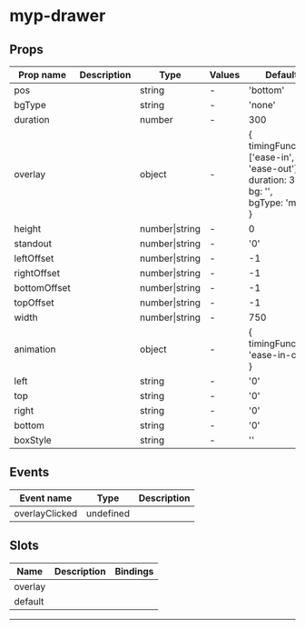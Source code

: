 # myp-drawer

## Props

| Prop name    | Description | Type           | Values | Default                                                                                               |
| ------------ | ----------- | -------------- | ------ | ----------------------------------------------------------------------------------------------------- |
| pos          |             | string         | -      | 'bottom'                                                                                              |
| bgType       |             | string         | -      | 'none'                                                                                                |
| duration     |             | number         | -      | 300                                                                                                   |
| overlay      |             | object         | -      | {<br> timingFunction: ['ease-in', 'ease-out'],<br> duration: 300,<br> bg: '',<br> bgType: 'mask'<br>} |
| height       |             | number\|string | -      | 0                                                                                                     |
| standout     |             | number\|string | -      | '0'                                                                                                   |
| leftOffset   |             | number\|string | -      | -1                                                                                                    |
| rightOffset  |             | number\|string | -      | -1                                                                                                    |
| bottomOffset |             | number\|string | -      | -1                                                                                                    |
| topOffset    |             | number\|string | -      | -1                                                                                                    |
| width        |             | number\|string | -      | 750                                                                                                   |
| animation    |             | object         | -      | {<br> timingFunction: 'ease-in-out'<br>}                                                              |
| left         |             | string         | -      | '0'                                                                                                   |
| top          |             | string         | -      | '0'                                                                                                   |
| right        |             | string         | -      | '0'                                                                                                   |
| bottom       |             | string         | -      | '0'                                                                                                   |
| boxStyle     |             | string         | -      | ''                                                                                                    |

## Events

| Event name     | Type      | Description |
| -------------- | --------- | ----------- |
| overlayClicked | undefined |

## Slots

| Name    | Description | Bindings |
| ------- | ----------- | -------- |
| overlay |             |          |
| default |             |          |

---

